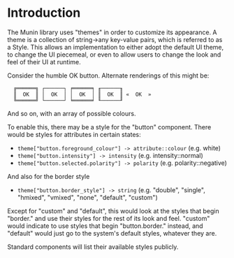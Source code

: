 # Introduction #

The Munin library uses "themes" in order to customize its appearance.  A theme is a collection of string->any key-value pairs, which is referred to as a Style.  This allows an implementation to either adopt the default UI theme, to change the UI piecemeal, or even to allow users to change the look and feel of their UI at runtime.

Consider the humble OK button.  Alternate renderings of this might be:

```
  ╔══════╗ ┌──────┐ ╒══════╕ ╓──────╖
  ║  OK  ║ │  OK  │ │  OK  │ ║  OK  ║ «  OK  »
  ╚══════╝ └──────┘ ╘══════╛ ╙──────╜
```

And so on, with an array of possible colours.

To enable this, there may be a style for the "button" component.  There would be styles for attributes in certain states:

  * `theme["button.foreground_colour"] -> attribute::colour`  (e.g. white)
  * `theme["button.intensity"] -> intensity` (e.g. intensity::normal)
  * `theme["button.selected.polarity"] -> polarity` (e.g. polarity::negative)

And also for the border style

  * `theme["button.border_style"] -> string` (e.g. "double", "single", "hmixed", "vmixed", "none", "default", "custom")

Except for "custom" and "default", this would look at the styles that begin "border." and use their styles for the rest of its look and feel.  "custom" would indicate to use styles that begin "button.border." instead, and "default" would just go to the system's default styles, whatever they are.

Standard components will list their available styles publicly.